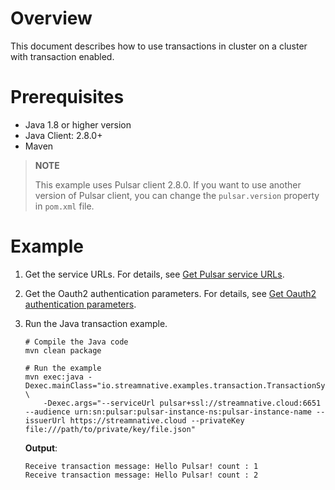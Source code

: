 # Overview

This document describes how to use transactions in cluster on a cluster with transaction enabled.

# Prerequisites

- Java 1.8 or higher version
- Java Client: 2.8.0+
- Maven

> **NOTE**
>
> This example uses Pulsar client 2.8.0. If you want to use another version of Pulsar client, you can change the `pulsar.version` property in `pom.xml` file.

# Example

1. Get the service URLs. For details, see [Get Pulsar service URLs](https://github.com/streamnative/pulsar-examples/tree/master/cloud#get-pulsar-service-urls).

2. Get the Oauth2 authentication parameters. For details, see [Get Oauth2 authentication parameters](https://github.com/streamnative/pulsar-examples/tree/master/cloud#get-oauth2-authentication-parameters).

3. Run the Java transaction example.

      ```shell script
      # Compile the Java code
      mvn clean package

      # Run the example
      mvn exec:java -Dexec.mainClass="io.streamnative.examples.transaction.TransactionSyncExample" \
          -Dexec.args="--serviceUrl pulsar+ssl://streamnative.cloud:6651 --audience urn:sn:pulsar:pulsar-instance-ns:pulsar-instance-name --issuerUrl https://streamnative.cloud --privateKey file:///path/to/private/key/file.json"
      ```
      **Output**:

      ```text
      Receive transaction message: Hello Pulsar! count : 1
      Receive transaction message: Hello Pulsar! count : 2
      ```